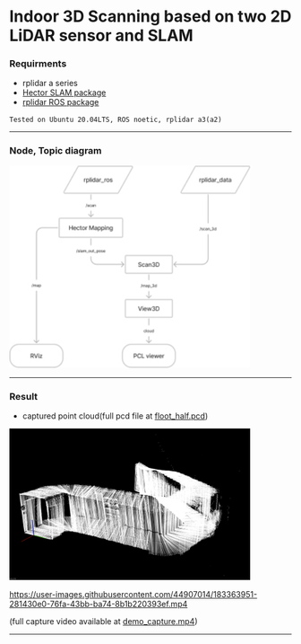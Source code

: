 # Indoor 3D Scanning based on two 2D LiDAR sensor and SLAM

### Requirments
* rplidar a series
* [Hector SLAM package](https://github.com/tu-darmstadt-ros-pkg/hector_slam.git)
* [rplidar ROS package](https://github.com/Slamtec/rplidar_ros.git)
~~~
Tested on Ubuntu 20.04LTS, ROS noetic, rplidar a3(a2)
~~~
-----

### Node, Topic diagram
<img src="./demo/diagram.jpg" width="430px" height="360px">

-----

### Result
* captured point cloud(full pcd file at [floot_half.pcd](https://github.com/ross1573/scan_3d/blob/master/demo/floor_half.pcd.zip))
<img src="./demo/floor_half_pcd.png" width="430px" height="270">

https://user-images.githubusercontent.com/44907014/183363951-281430e0-76fa-43bb-ba74-8b1b220393ef.mp4

(full capture video available at [demo_capture.mp4](https://github.com/ross1573/scan_3d/blob/master/demo/demo_capture.mp4))


-----
